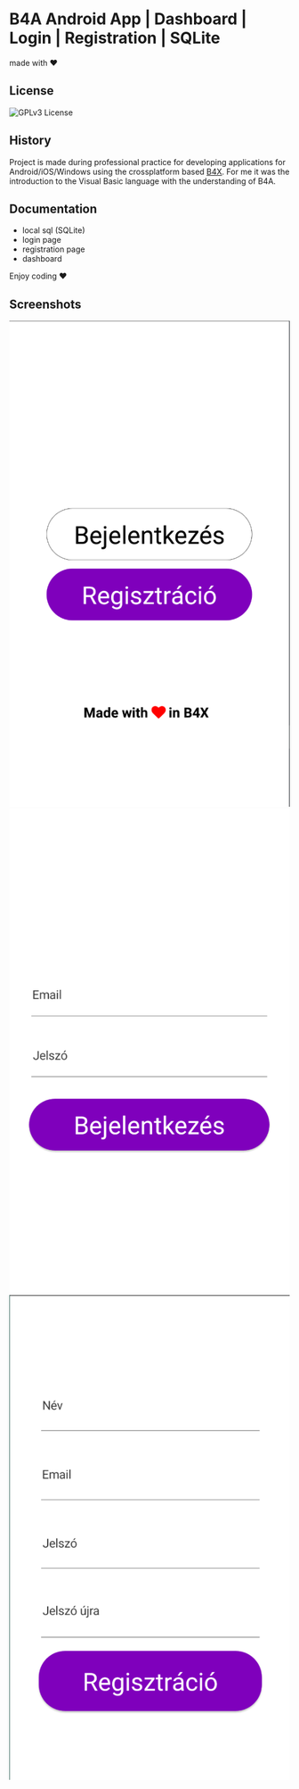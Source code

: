 
# B4A Android App | Dashboard | Login | Registration | SQLite

made with ❤
## License



![GPLv3 License](https://img.shields.io/badge/License-GPL%20v3-yellow.svg)



## History

Project is made during professional practice for developing applications for Android/iOS/Windows using the crossplatform based [B4X](http://www.b4x.com). For me it was the introduction to the Visual Basic language with the understanding of B4A.


## Documentation

- local sql (SQLite)
- login page
- registration page
- dashboard

Enjoy coding ❤


## Screenshots

![App Screenshot](https://github.com/markmeiszterics/b4a-application/blob/main/main.png)
![App Screenshot](https://github.com/markmeiszterics/b4a-application/blob/main/login.png)
![App Screenshot](https://github.com/markmeiszterics/b4a-application/blob/main/registration.png)

